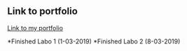 ## Link to portfolio

[Link to my portfolio](https://github.com/ApacheHelikopter/2imd-webtech3-portfolio.git)

*Finished Labo 1 (1-03-2019)
*Finished Labo 2 (8-03-2019)

